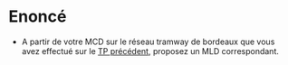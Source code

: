 # Enoncé

- A partir de votre MCD sur le réseau tramway de bordeaux que vous avez effectué sur le [TP précédent](./1-mcd-tbm.md), proposez un MLD correspondant.